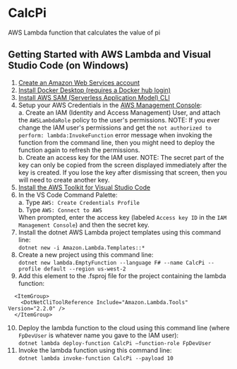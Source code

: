 # CalcPi
AWS Lambda function that calculates the value of pi

## Getting Started with AWS Lambda and Visual Studio Code (on Windows)
1. [Create an Amazon Web Services account](https://aws.amazon.com/)
2. [Install Docker Desktop (requires a Docker hub login)](https://www.docker.com/products/docker-desktop)
3. [Install AWS SAM (Serverless Application Model) CLI](https://docs.aws.amazon.com/serverless-application-model/latest/developerguide/serverless-sam-cli-install.html)
4. Setup your AWS Credentials in the [AWS Management Console](https://console.aws.amazon.com/iam):  
  a. Create an IAM (Identity and Access Management) User, and attach the `AWSLambdaRole` policy to the user's permissions. NOTE: If you ever change the IAM user's permissions and get the `not authorized to perform: lambda:InvokeFunction` error message when invoking the function from the command line, then you might need to deploy the function again to refresh the permissions.  
  b. Create an access key for the IAM user. NOTE: The secret part of the key can only be copied from the screen displayed immediately after the key is created. If you lose the key after dismissing that screen, then you will need to create another key.  
5. [Install the AWS Toolkit for Visual Studio Code](https://docs.aws.amazon.com/toolkit-for-vscode/latest/userguide/getting-started.html)  
6. In the VS Code Command Palette:  
  a. Type `AWS: Create Credentials Profile`  
  b. Type `AWS: Connect to AWS`  
  When prompted, enter the access key (labeled `Access key ID` in the `IAM Management Console`) and then the secret key.  
7. Install the dotnet AWS Lambda project templates using this command line:  
```dotnet new -i Amazon.Lambda.Templates::*```  
8. Create a new project using this command line:  
```dotnet new lambda.EmptyFunction --language F# --name CalcPi --profile default --region us-west-2```
9. Add this element to the .fsproj file for the project containing the lambda function:
```  
  <ItemGroup>
    <DotNetCliToolReference Include="Amazon.Lambda.Tools" Version="2.2.0" />
  </ItemGroup>
```
10. Deploy the lambda function to the cloud using this command line (where `FpDevUser` is whatever name you gave to the IAM user):  
```dotnet lambda deploy-function CalcPi –function-role FpDevUser```
11. Invoke the lambda function using this command line:  
```dotnet lambda invoke-function CalcPi --payload 10```
